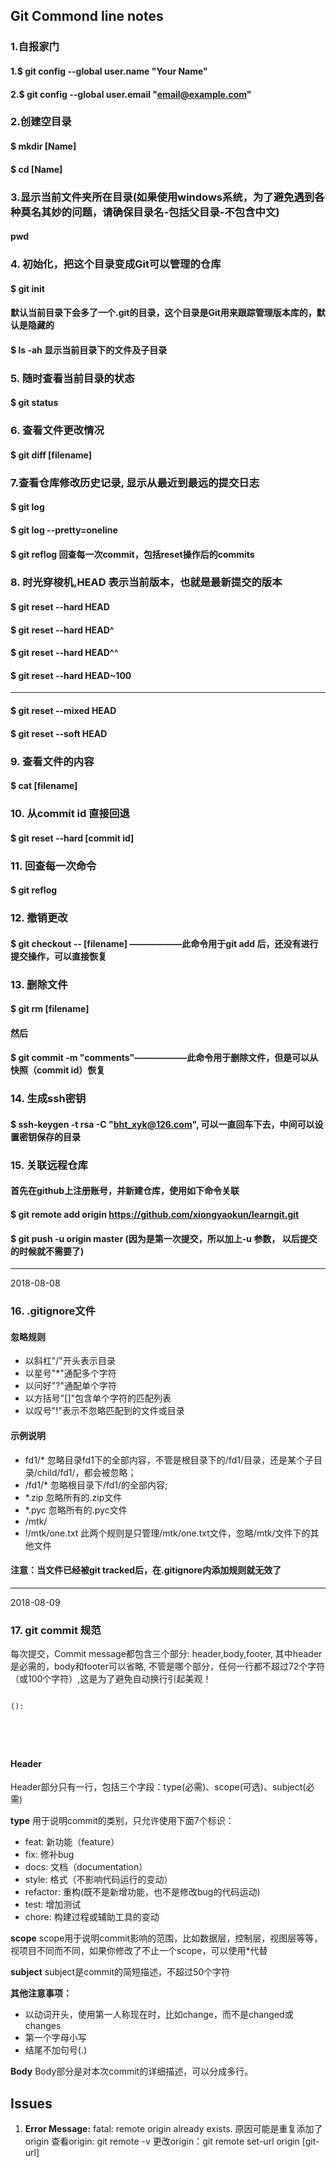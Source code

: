 ## Git Commond line notes

### 1.自报家门
#### 1.$ git config --global user.name "Your Name"
#### 2.$ git config --global user.email "email@example.com"
### 2.创建空目录
#### $ mkdir [Name]
#### $ cd [Name]
### 3.显示当前文件夹所在目录(如果使用windows系统，为了避免遇到各种莫名其妙的问题，请确保目录名-包括父目录-不包含中文)
#### pwd
### 4. 初始化，把这个目录变成Git可以管理的仓库
#### $ git init
#### 默认当前目录下会多了一个.git的目录，这个目录是Git用来跟踪管理版本库的，默认是隐藏的
#### $ ls -ah 显示当前目录下的文件及子目录
### 5. 随时查看当前目录的状态
#### $ git status
### 6. 查看文件更改情况
#### $ git diff [filename]
### 7.查看仓库修改历史记录, 显示从最近到最远的提交日志
#### $ git log
#### $ git log --pretty=oneline
#### $ git reflog 回查每一次commit，包括reset操作后的commits
### 8. 时光穿梭机,HEAD 表示当前版本，也就是最新提交的版本
#### $ git reset --hard HEAD
#### $ git reset --hard HEAD^
#### $ git reset --hard HEAD^^
#### $ git reset --hard HEAD~100
***
#### $ git reset --mixed HEAD
#### $ git reset --soft HEAD
### 9. 查看文件的内容
#### $ cat [filename]
### 10. 从commit id 直接回退
#### $ git reset --hard [commit id]
### 11. 回查每一次命令
#### $ git reflog
### 12. 撤销更改
#### $ git checkout -- [filename] ——————此命令用于git add 后，还没有进行提交操作，可以直接恢复
### 13. 删除文件
#### $ git rm [filename]
#### 然后
#### $ git commit -m "comments"——————此命令用于删除文件，但是可以从快照（commit id）恢复
### 14. 生成ssh密钥
#### $ ssh-keygen -t rsa -C "bht_xyk@126.com", 可以一直回车下去，中间可以设置密钥保存的目录
### 15. 关联远程仓库
#### 首先在github上注册账号，并新建仓库，使用如下命令关联
#### $ git remote add origin https://github.com/xiongyaokun/learngit.git
#### $ git push -u origin master    (因为是第一次提交，所以加上-u 参数， 以后提交的时候就不需要了)

***
2018-08-08
### 16. .gitignore文件
#### 忽略规则
- 以斜杠"/"开头表示目录
- 以星号"*"通配多个字符
- 以问好"?"通配单个字符
- 以方括号"[]"包含单个字符的匹配列表
- 以叹号"!"表示不忽略匹配到的文件或目录
#### 示例说明
- fd1/*  忽略目录fd1下的全部内容，不管是根目录下的/fd1/目录，还是某个子目录/child/fd1/，都会被忽略；
- /fd1/*  忽略根目录下/fd1/的全部内容;
- *.zip  忽略所有的.zip文件
- *.pyc  忽略所有的.pyc文件
- /mtk/
- !/mtk/one.txt  此两个规则是只管理/mtk/one.txt文件，忽略/mtk/文件下的其他文件
#### **注意：当文件已经被git tracked后，在.gitignore内添加规则就无效了**

***
2018-08-09
### 17. git commit 规范
每次提交，Commit message都包含三个部分: header,body,footer,
其中header是必需的，body和footer可以省略,
不管是哪个部分，任何一行都不超过72个字符（或100个字符）,这是为了避免自动换行引起美观！
<pre><code>
<type>(<scope>): <subject>
<BLANK LINE>
<body>
<BLANK LINE>
<footer>
</code></pre>

#### Header
Header部分只有一行，包括三个字段：type(必需)、scope(可选)、subject(必需)

**type**
用于说明commit的类别，只允许使用下面7个标识：
- feat: 新功能（feature）
- fix: 修补bug
- docs: 文档（documentation）
- style: 格式（不影响代码运行的变动）
- refactor: 重构(既不是新增功能，也不是修改bug的代码运动)
- test: 增加测试
- chore: 构建过程或辅助工具的变动

**scope**
scope用于说明commit影响的范围，比如数据层，控制层，视图层等等，视项目不同而不同，如果你修改了不止一个scope，可以使用\*代替

**subject**
subject是commit的简短描述，不超过50个字符

**其他注意事项：**
- 以动词开头，使用第一人称现在时，比如change，而不是changed或changes
- 第一个字母小写
- 结尾不加句号(.)

**Body**
Body部分是对本次commit的详细描述，可以分成多行。

## Issues

1. **Error Message:** fatal: remote origin already exists.
   原因可能是重复添加了origin
   查看origin: git remote -v
   更改origin：git remote set-url origin [git-url]
